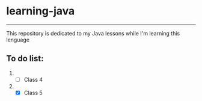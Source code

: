 # learning-java
---
 This repository is dedicated to my Java lessons while I'm learning this lenguage
 
 ## To do list:
  1. - [ ] Class 4
  2. - [x] Class 5
